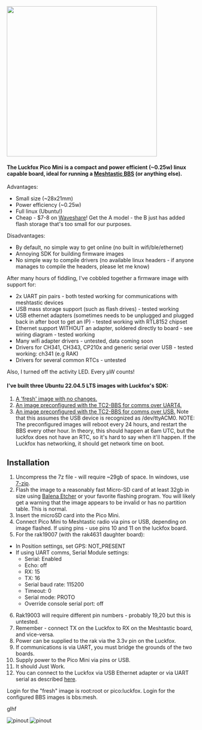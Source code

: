 <img src="https://github.com/noon92/luckfox/blob/main/splash.jpg" width="400">

#### The Luckfox Pico Mini is a compact and power efficient (~0.25w) linux capable board, ideal for running a [Meshtastic BBS](https://github.com/TheCommsChannel/TC2-BBS-mesh) (or anything else).

Advantages:
* Small size (~28x21mm)
* Power efficiency (~0.25w)
* Full linux (Ubuntu!)
* Cheap - $7-8 on [Waveshare](https://www.waveshare.com/luckfox-pico-min.htm)! Get the A model - the B just has added flash storage that's too small for our purposes.

Disadvantages:
* By default, no simple way to get online (no built in wifi/ble/ethernet)
* Annoying SDK for building firmware images
* No simple way to compile drivers (no available linux headers - if anyone manages to compile the headers, please let me know)

After many hours of fiddling, I've cobbled together a firmware image with support for:
* 2x UART pin pairs - both tested working for communications with meshtastic devices
* USB mass storage support (such as flash drives) - tested working
* USB ethernet adapters (sometimes needs to be unplugged and plugged back in after boot to get an IP) - tested working with RTL8152 chipset
* Ethernet support WITHOUT an adapter, soldered directly to board - see wiring diagram - tested working
* Many wifi adapter drivers - untested, data coming soon
* Drivers for CH341, CH343, CP210x and generic serial over USB - tested working: ch341 (e.g RAK)
* Drivers for several common RTCs - untested

Also, I turned off the activity LED. Every μW counts!

#### I've built three Ubuntu 22.04.5 LTS images with Luckfox's SDK:
1. [A 'fresh' image with no changes.](https://drive.google.com/file/d/1Wp0fCF9LE-x4iwPgTxnTF7eixSthc9gC/view?usp=sharing)
2. [An image preconfigured with the TC2-BBS for comms over UART4.](https://drive.google.com/file/d/1RlhRYVnvSTviAUey-cvDCM10HQMEuSvV/view?usp=drive_link)
3. [An image preconfigured with the TC2-BBS for comms over USB.](https://drive.google.com/file/d/1FeKXmsZaS6a3FwgwfjkuimlVRJ-OS4HC/view?usp=drive_link) Note that this assumes the USB device is recognized as /dev/ttyACM0.
NOTE: The preconfigured images will reboot every 24 hours, and restart the BBS every other hour. In theory, this should happen at 6am UTC, but the luckfox does not have an RTC, so it's hard to say when it'll happen. If the Luckfox has networking, it should get network time on boot.

## Installation
1. Uncompress the 7z file - will require ~29gb of space. In windows, use [7-zip](https://www.7-zip.org/).
2. Flash the image to a reasonably fast Micro-SD card of at least 32gb in size using [Balena Etcher](https://etcher.balena.io/) or your favorite flashing program. You will likely get a warning that the image appears to be invalid or has no partition table. This is normal.
3. Insert the microSD card into the Pico Mini.
4. Connect Pico Mini to Meshtastic radio via pins or USB, depending on image flashed. If using pins - use pins 10 and 11 on the luckfox board.
5. For the rak19007 (with the rak4631 daughter board):
  * In Position settings, set GPS: NOT_PRESENT
  * If using UART comms, Serial Module settings:
    * Serial: Enabled
    * Echo: off
    * RX: 15
    * TX: 16
    * Serial baud rate: 115200
    * Timeout: 0
    * Serial mode: PROTO
    * Override console serial port: off
6. Rak19003 will require different pin numbers - probably 19,20 but this is untested.
7. Remember - connect TX on the Luckfox to RX on the Meshtastic board, and vice-versa.
8. Power can be supplied to the rak via the 3.3v pin on the Luckfox.
9. If communications is via UART, you must bridge the grounds of the two boards.
10. Supply power to the Pico Mini via pins or USB.
11. It should Just Work.
12. You can connect to the Luckfox via USB Ethernet adapter or via UART serial as described [here](https://wiki.luckfox.com/Luckfox-Pico/Luckfox-Pico-RV1103/Luckfox-Pico-Login-UART/).

Login for the "fresh" image is root:root or pico:luckfox.
Login for the configured BBS images is bbs:mesh.

glhf

![pinout](https://github.com/noon92/luckfox/blob/main/modified_wiring_diagram.jpg)
![pinout](https://github.com/noon92/luckfox/blob/main/Luckfox-Pico-Mini-details-inter.jpg)
